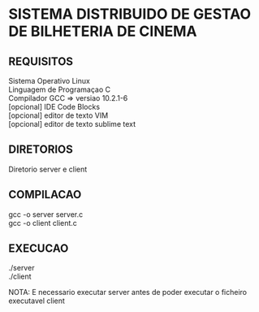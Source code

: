 # SISTEMA DISTRIBUIDO DE GESTAO DE BILHETERIA DE CINEMA

## REQUISITOS
Sistema Operativo Linux  
Linguagem de Programaçao C  
Compilador GCC => versiao 10.2.1-6  
[opcional] IDE Code Blocks  
[opcional] editor de texto VIM  
[opcional] editor de texto sublime text  

## DIRETORIOS
Diretorio server e client

## COMPILACAO
gcc -o server server.c  
gcc -o client client.c  

## EXECUCAO
./server  
./client  

NOTA: E necessario executar server antes de poder executar o ficheiro executavel client 
